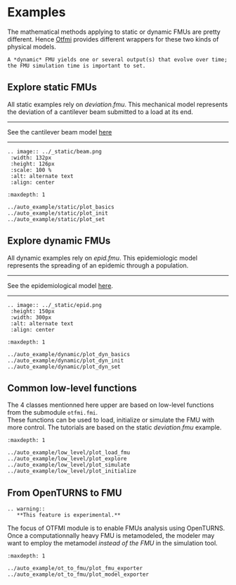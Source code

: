 # Examples

The mathematical methods applying to static or dynamic FMUs are pretty different. Hence [Otfmi](../index) provides different wrappers for these two kinds of physical models.

```{note} A *static* FMU yields one or several time-invariant output(s).  
A *dynamic* FMU yields one or several output(s) that evolve over time; the FMU simulation time is important to set.
```

## Explore static FMUs

All static examples rely on *deviation.fmu*. This mechanical model represents the deviation of a cantilever beam submitted to a load at its end.

---
See the cantilever beam model [here](../fmus/deviation)

---

```{eval-rst}
.. image:: ../_static/beam.png
 :width: 132px
 :height: 126px
 :scale: 100 %
 :alt: alternate text
 :align: center
```

```{toctree}
:maxdepth: 1

../auto_example/static/plot_basics
../auto_example/static/plot_init
../auto_example/static/plot_set
```

## Explore dynamic FMUs

All dynamic examples rely on *epid.fmu*. This epidemiologic model represents the spreading of an epidemic through a population.

---
See the epidemiological model [here](../fmus/epid).

---

```{eval-rst}
.. image:: ../_static/epid.png
 :height: 150px
 :width: 300px
 :alt: alternate text
 :align: center
```

```{toctree}
:maxdepth: 1

../auto_example/dynamic/plot_dyn_basics
../auto_example/dynamic/plot_dyn_init
../auto_example/dynamic/plot_dyn_set
```

## Common low-level functions

The 4 classes mentionned here upper are based on low-level functions from the submodule `otfmi.fmi`.  
These functions can be used to load, initialize or simulate the FMU with more control. The tutorials are based on the static *deviation.fmu* example.

```{toctree}
:maxdepth: 1

../auto_example/low_level/plot_load_fmu
../auto_example/low_level/plot_explore
../auto_example/low_level/plot_simulate
../auto_example/low_level/plot_initialize
```

## From OpenTURNS to FMU


```{eval-rst}
.. warning::
   **This feature is experimental.**
```

The focus of OTFMI module is to enable FMUs analysis using OpenTURNS. Once a computationnally heavy FMU is metamodeled, the modeler may want to employ the metamodel *instead of the FMU* in the simulation tool.

```{toctree}
:maxdepth: 1

../auto_example/ot_to_fmu/plot_fmu_exporter
../auto_example/ot_to_fmu/plot_model_exporter
```
